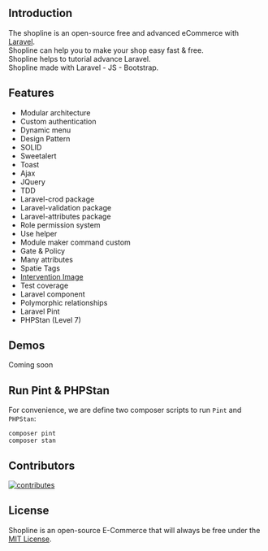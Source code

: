 ## Introduction
The shopline is an open-source free and advanced eCommerce with [Laravel](https://github.com/laravel/laravel). <br>
Shopline can help you to make your shop easy fast & free. <br>
Shopline helps to tutorial advance Laravel. <br>
Shopline made with Laravel - JS - Bootstrap.

## Features

* Modular architecture
* Custom authentication
* Dynamic menu
* Design Pattern
* SOLID
* Sweetalert
* Toast
* Ajax
* JQuery
* TDD
* Laravel-crod package
* Laravel-validation package
* Laravel-attributes package
* Role permission system
* Use helper
* Module maker command custom
* Gate & Policy
* Many attributes
* Spatie Tags
* [Intervention Image](https://github.com/Intervention/image)
* Test coverage
* Laravel component
* Polymorphic relationships
* Laravel Pint
* PHPStan (Level 7)

## Demos
Coming soon

## Run Pint & PHPStan

For convenience, we are define two composer scripts to run `Pint` and `PHPStan`:

```shell
composer pint
composer stan
```

## Contributors
<a href="https://github.com/milwad-dev/shopline/graphs/contributors">
    <img src="https://opencollective.com/shopline/contributors.svg?width=890&button=false" alt="contributes">
</a>

## License
Shopline is an open-source E-Commerce that will always be free under the [MIT License](https://github.com/bagisto/bagisto/blob/master/LICENSE).
